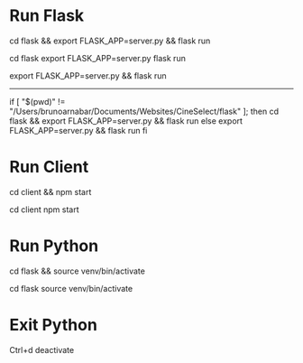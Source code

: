 # Run Flask
cd flask && export FLASK_APP=server.py && flask run

cd flask
export FLASK_APP=server.py
flask run

export FLASK_APP=server.py && flask run

---
if [ "$(pwd)" != "/Users/brunoarnabar/Documents/Websites/CineSelect/flask" ]; then
  cd flask && export FLASK_APP=server.py && flask run
else
  export FLASK_APP=server.py && flask run
fi

# Run Client
cd client && npm start

cd client
npm start

# Run Python
cd flask && source venv/bin/activate

cd flask
source venv/bin/activate

# Exit Python
Ctrl+d
deactivate
